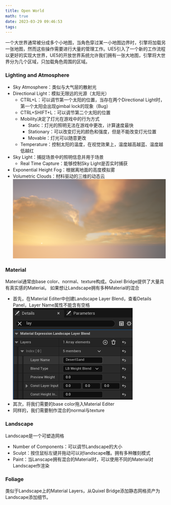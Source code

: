 ```yaml
---
title: Open World
math: true
date: 2023-03-29 09:46:53
tags:
---
```

一个大世界通常被分成多个小地图，当角色穿过某一小地图边界时，引擎将加载另一张地图，然而这些操作需要进行大量的管理工作。UE5引入了一个新的工作流程以更好的实现大世界，UE5的开放世界系统允许我们拥有一张大地图，引擎将大世界分为几个区域，只加载角色周围的区域。
<!--more-->
### Lighting and Atmosphere
- Sky Atmosphere：类似与大气层的散射光
- Directional Light：模拟无限远的光源（太阳光）
  - CTRL+L：可以调节第一个太阳的位置，当存在两个Directional Light时，第一个太阳会出现gimbal lock的现象（Bug）
  - CTRL+SHIFT+L：可以调节第二个太阳的位置
  - Mobility决定了灯光在游戏中的行为方式
     - Static：灯光的照明无法在游戏中更改，计算速度最快
     - Stationary：可以改变灯光的颜色和强度，但是不能改变灯光位置
     - Movable：灯光可以随意更改
  - Temperature：控制太阳的温度，在视觉效果上，温度越高越蓝、温度越低越红
- Sky Light：捕捉场景中的照明信息并用于场景
  - Real Time Capture：能够控制Sky Light是否实时捕获
- Exponential Height Fog：根据离地面的高度模拟雾
- Volumetric Clouds：材料驱动的三维的动态云
![Sky](Open%20World/Sky.png)

### Material
Material通常由base color、normal、texture构成。Quixel Bridge提供了大量具有真实感的Material。
如果想让Landscape拥有多种Material的混合
- 首先，在Material Editer中创建Landscape Layer Blend，查看Details Panel，Layer Name属性不能含有空格![Layer Blend Details](Open%20World/Layer%20Blend%20Details.png)
- 其次，将我们需要的base color拖入Material Editer
- 同样的，我们需要制作混合的normal与texture

### Landscape
Landscape是一个可塑造网格
- Number of Components：可以调节Landscape的大小
- Sculpt：按住鼠标左键并拖动可以对landscape雕。拥有多种雕刻模式
- Paint：当Lanscape拥有混合的Material时，可以使用不同的Material对Landscape作渲染

### Foliage
类似于Landscape上的Material Layers，从Quixel Bridge添加静态网格资产为Landscape添加细节。